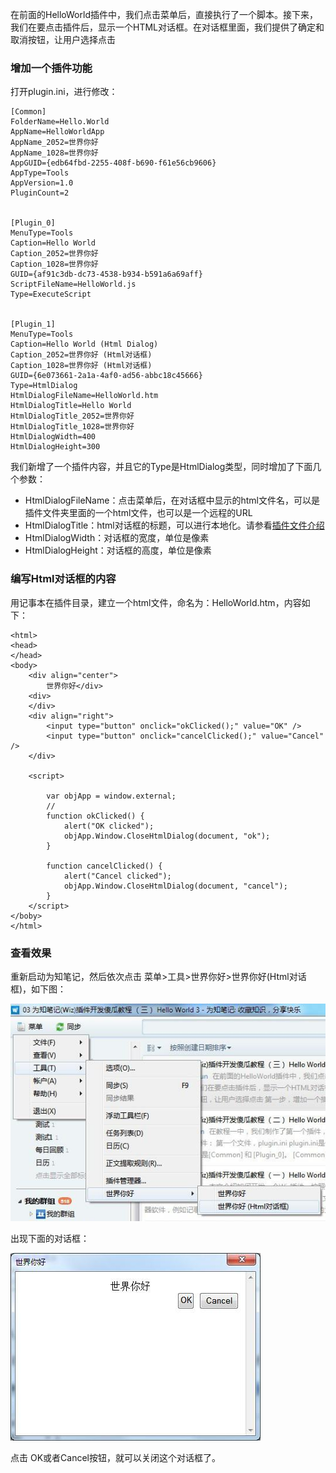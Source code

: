 在前面的HelloWorld插件中，我们点击菜单后，直接执行了一个脚本。接下来，我们在要点击插件后，显示一个HTML对话框。在对话框里面，我们提供了确定和取消按钮，让用户选择点击

### 增加一个插件功能

打开plugin.ini，进行修改：

```
[Common]
FolderName=Hello.World
AppName=HelloWorldApp
AppName_2052=世界你好
AppName_1028=世界你好
AppGUID={edb64fbd-2255-408f-b690-f61e56cb9606}
AppType=Tools
AppVersion=1.0
PluginCount=2


[Plugin_0]
MenuType=Tools
Caption=Hello World
Caption_2052=世界你好
Caption_1028=世界你好
GUID={af91c3db-dc73-4538-b934-b591a6a69aff}
ScriptFileName=HelloWorld.js
Type=ExecuteScript


[Plugin_1]
MenuType=Tools
Caption=Hello World (Html Dialog)
Caption_2052=世界你好 (Html对话框)
Caption_1028=世界你好 (Html对话框)
GUID={6e073661-2a1a-4af0-ad56-abbc18c45666}
Type=HtmlDialog
HtmlDialogFileName=HelloWorld.htm
HtmlDialogTitle=Hello World
HtmlDialogTitle_2052=世界你好
HtmlDialogTitle_1028=世界你好
HtmlDialogWidth=400
HtmlDialogHeight=300
```

我们新增了一个插件内容，并且它的Type是HtmlDialog类型，同时增加了下面几个参数：

+ HtmlDialogFileName：点击菜单后，在对话框中显示的html文件名，可以是插件文件夹里面的一个html文件，也可以是一个远程的URL
+ HtmlDialogTitle：html对话框的标题，可以进行本地化。请参看[插件文件介绍](./course/plugin-file-introduce.md)
+ HtmlDialogWidth：对话框的宽度，单位是像素
+ HtmlDialogHeight：对话框的高度，单位是像素

### 编写Html对话框的内容

用记事本在插件目录，建立一个html文件，命名为：HelloWorld.htm，内容如下：

```
<html>
<head>
</head>
<body>
    <div align="center">
        世界你好</div>
    <div>
    </div>
    <div align="right">
        <input type="button" onclick="okClicked();" value="OK" />
        <input type="button" onclick="cancelClicked();" value="Cancel" />
    </div>

    <script>

        var objApp = window.external;
        //
        function okClicked() {
            alert("OK clicked");
            objApp.Window.CloseHtmlDialog(document, "ok");
        }

        function cancelClicked() {
            alert("Cancel clicked");
            objApp.Window.CloseHtmlDialog(document, "cancel");
        }
    </script>
</boby>
</html>
```

### 查看效果

重新启动为知笔记，然后依次点击 菜单>工具>世界你好>世界你好(Html对话框)，如下图：

![插件菜单](../img/plugin-menu.jpg)

出现下面的对话框：

![插件对话框](../img/plugin-dialog.jpg)

点击 OK或者Cancel按钮，就可以关闭这个对话框了。

